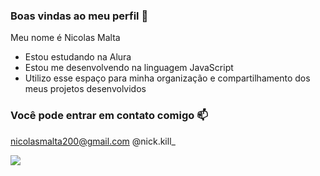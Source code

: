 ### Boas vindas ao meu perfil :blue_heart:

Meu nome é Nicolas Malta

- Estou estudando na Alura
- Estou me desenvolvendo na linguagem JavaScript
- Utilizo esse espaço para minha organização e compartilhamento dos meus projetos desenvolvidos



### Você pode entrar em contato comigo :mailbox:

nicolasmalta200@gmail.com
@nick.kill_

![](https://media1.tenor.com/m/IAnDlQ_SBakAAAAC/ashita-no-joe-joe-yabuki.gif)
